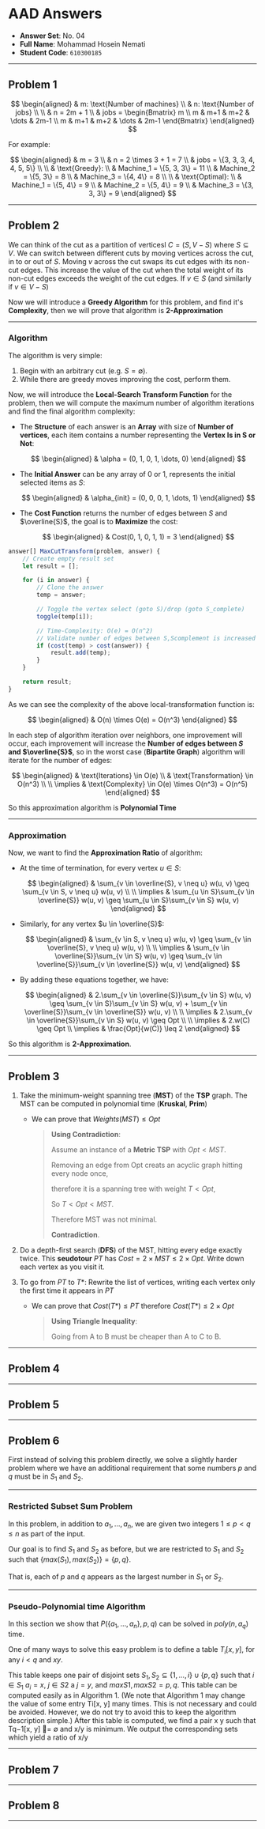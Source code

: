 # AAD Answers

-   **Answer Set**: No. 04
-   **Full Name**: Mohammad Hosein Nemati
-   **Student Code**: `610300185`

---

## Problem 1

$$
\begin{aligned}
    & m: \text{Number of machines}
    \\
    & n: \text{Number of jobs}
    \\
    \\
    & n = 2m + 1
    \\
    & jobs = \begin{Bmatrix}
        m
        \\
        m & m+1 & m+2 & \dots & 2m-1
        \\
        m & m+1 & m+2 & \dots & 2m-1
    \end{Bmatrix}
\end{aligned}
$$

For example:

$$
\begin{aligned}
    & m = 3
    \\
    & n = 2 \times 3 + 1 = 7
    \\
    & jobs = \{3, 3, 3, 4, 4, 5, 5\}
    \\
    \\
    & \text{Greedy}:
    \\
    & Machine_1 = \{5, 3, 3\} = 11
    \\
    & Machine_2 = \{5, 3\} = 8
    \\
    & Machine_3 = \{4, 4\} = 8
    \\
    \\
    & \text{Optimal}:
    \\
    & Machine_1 = \{5, 4\} = 9
    \\
    & Machine_2 = \{5, 4\} = 9
    \\
    & Machine_3 = \{3, 3, 3\} = 9
\end{aligned}
$$

---

## Problem 2

We can think of the cut as a partition of verticesl $C = (S, V - S)$ where $S \subseteq V$.
We can switch between different cuts by moving vertices across the cut, in to or out of $S$.
Moving $v$ across the cut swaps its cut edges with its non-cut edges.
This increase the value of the cut when the total weight of its non-cut edges exceeds the weight of the cut edges.
If $v \in S$ (and similarly if $v \in V - S$)

Now we will introduce a **Greedy Algorithm** for this problem, and find it's **Complexity**, then we will prove that algorithm is **2-Approximation**

---

### Algorithm

The algorithm is very simple:

1. Begin with an arbitrary cut (e.g. $S = \emptyset$).
2. While there are greedy moves improving the cost, perform them.

Now, we will introduce the **Local-Search Transform Function** for the problem, then we will compute the maximum number of algorithm iterations and find the final algorithm complexity:

-   The **Structure** of each answer is an **Array** with size of **Number of vertices**, each item contains a number representing the **Vertex Is in S or Not**:

    $$
    \begin{aligned}
        & \alpha = (0, 1, 0, 1, \dots, 0)
    \end{aligned}
    $$

-   The **Initial Answer** can be any array of $0$ or $1$, represents the initial selected items as $S$:

    $$
    \begin{aligned}
        & \alpha_{init} = (0, 0, 0, 1, \dots, 1)
    \end{aligned}
    $$

-   The **Cost Function** returns the number of edges between $S$ and $\overline{S}$, the goal is to **Maximize** the cost:

    $$
    \begin{aligned}
        & Cost(0, 1, 0, 1, 1) = 3
    \end{aligned}
    $$

```js
answer[] MaxCutTransform(problem, answer) {
    // Create empty result set
    let result = [];

    for (i in answer) {
        // Clone the answer
        temp = answer;

        // Toggle the vertex select (goto S)/drop (goto S_complete)
        toggle(temp[i]);

        // Time-Complexity: O(e) = O(n^2)
        // Validate number of edges between S,Scomplement is increased
        if (cost(temp) > cost(answer)) {
            result.add(temp);
        }
    }

    return result;
}
```

As we can see the complexity of the above local-transformation function is:

$$
\begin{aligned}
    & O(n) \times O(e) = O(n^3)
\end{aligned}
$$

In each step of algorithm iteration over neighbors, one improvement will occur, each improvement will increase the **Number of edges between $S$ and $\overline{S}$**, so in the worst case (**Bipartite Graph**) algorithm will iterate for the number of edges:

$$
\begin{aligned}
    & \text{Iterations} \in O(e)
    \\
    & \text{Transformation} \in O(n^3)
    \\
    \\ \implies
    & \text{Complexity} \in O(e) \times O(n^3) = O(n^5)
\end{aligned}
$$

So this approximation algorithm is **Polynomial Time**

---

### Approximation

Now, we want to find the **Approximation Ratio** of algorithm:

-   At the time of termination, for every vertex $u \in S$:

    $$
    \begin{aligned}
        & \sum_{v \in \overline{S}, v \neq u} w(u, v) \geq \sum_{v \in S, v \neq u} w(u, v)
        \\
        \\ \implies
        & \sum_{u \in S}\sum_{v \in \overline{S}} w(u, v) \geq \sum_{u \in S}\sum_{v \in S} w(u, v)
    \end{aligned}
    $$

-   Similarly, for any vertex $u \in \overline{S}$:

    $$
    \begin{aligned}
        & \sum_{v \in S, v \neq u} w(u, v) \geq \sum_{v \in \overline{S}, v \neq u} w(u, v)
        \\
        \\ \implies
        & \sum_{v \in \overline{S}}\sum_{v \in S} w(u, v) \geq \sum_{v \in \overline{S}}\sum_{v \in \overline{S}} w(u, v)
    \end{aligned}
    $$

-   By adding these equations together, we have:

    $$
    \begin{aligned}
        & 2.\sum_{v \in \overline{S}}\sum_{v \in S} w(u, v) \geq \sum_{v \in S}\sum_{v \in S} w(u, v) + \sum_{v \in \overline{S}}\sum_{v \in \overline{S}} w(u, v)
        \\
        \\ \implies
        & 2.\sum_{v \in \overline{S}}\sum_{v \in S} w(u, v) \geq Opt
        \\
        \\ \implies
        & 2.w(C) \geq Opt
        \\ \implies
        & \frac{Opt}{w(C)} \leq 2
    \end{aligned}
    $$

So this algorithm is **2-Approximation**.

---

## Problem 3

1. Take the minimum-weight spanning tree (**MST**) of the **TSP** graph.
   The MST can be computed in polynomial time (**Kruskal**, **Prim**)

    - We can prove that $Weights(MST) \leq Opt$

        > **Using Contradiction**:
        >
        > Assume an instance of a **Metric TSP** with $Opt \lt MST$.
        >
        > Removing an edge from Opt creats an acyclic graph hitting every node once,
        >
        > therefore it is a spanning tree with weight $T < Opt$,
        >
        > So $T < Opt < MST$.
        >
        > Therefore MST was not minimal.
        >
        > **Contradiction**.

2. Do a depth-first search (**DFS**) of the MST, hitting every edge exactly twice. This **seudotour** $PT$ has $Cost=2 \times MST \leq 2 \times Opt$. Write
   down each vertex as you visit it.

3. To go from $PT$ to $T*$: Rewrite the list of vertices, writing each vertex only the first time it appears in $PT$

    - We can prove that $Cost(T*) \leq PT$ therefore $Cost(T*) \leq 2 \times Opt$

        > **Using Triangle Inequality**:
        >
        > Going from A to B must be cheaper than A to C to B.

---

## Problem 4

---

## Problem 5

---

## Problem 6

First instead of solving this problem directly, we solve a slightly harder problem where we have an additional requirement that some numbers $p$ and $q$ must be in $S_1$ and $S_2$.

---

### Restricted Subset Sum Problem

In this problem, in addition to $a_1, \dots,a_n$, we are given two integers $1 \leq p \lt q \leq n$ as part of the input.

Our goal is to find $S_1$ and $S_2$ as before, but we are restricted to $S_1$ and $S_2$ such that $\{max(S_1), max(S_2)\}=\{p, q\}$.

That is, each of $p$ and $q$ appears as the largest number in $S_1$ or $S_2$.

---

### Pseudo-Polynomial time Algorithm

In this section we show that $P(\{a_1, \dots,a_n\}, p, q)$ can be solved in $poly(n,a_q)$ time.

One of many ways to solve this easy problem is to define a table $T_i[x, y]$, for any $i < q$ and $x y$.

This table keeps one pair of disjoint sets $S_1, S_2 \subseteq \{1,...,i\} \cup \{p, q\}$
such that $i \in S_1$ $a_i = x$, $j∈S2$ a $j=y$, and ${max S1,max S2}={p, q}$. This table can
be computed easily as in Algorithm 1. (We note that Algorithm 1 may change the value of some entry Ti[x, y] many
times. This is not necessary and could be avoided. However, we do not try to avoid this to keep the algorithm
description simple.) After this table is computed, we find a
pair x y such that Tq−1[x, y] = ∅ and x/y is minimum.
We output the corresponding sets which yield a ratio of
x/y

---

## Problem 7

---

## Problem 8

---
